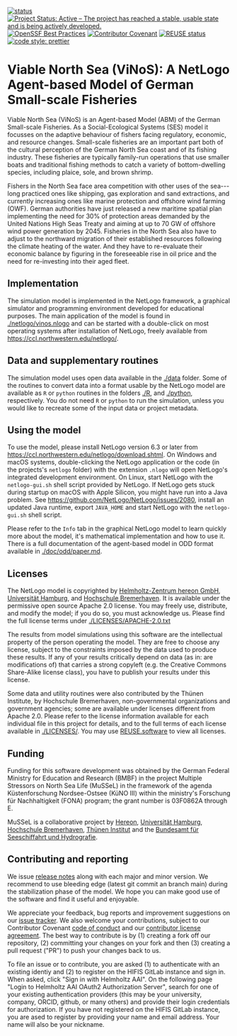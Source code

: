 <!--
SPDX-FileContributor: Carsten Lemmen <carsten.lemmen@hereon.de>
SPDX-FileCopyrightText: 2022-2023 Helmholtz-Zentrum hereon GmbH
SPDX-License-Identifier: CC0-1.0
-->

<!-- The open code badge takes up too much space
[![Open Code Badge](https://www.comses.net/static/images/icons/open-code-badge.png)](https://www.comses.net/codebases/f654945f-8129-46a8-9c2d-f2a1b923f543/releases/1.1.0/) -->

[![status](https://joss.theoj.org/papers/84a737c77c6d676d0aefbcef8974b138/status.svg)](https://joss.theoj.org/papers/84a737c77c6d676d0aefbcef8974b138)
[![Project Status: Active – The project has reached a stable, usable state and is being actively developed.](https://www.repostatus.org/badges/latest/active.svg)](https://www.repostatus.org/#active)
[![OpenSSF Best Practices](https://bestpractices.coreinfrastructure.org/projects/7240/badge)](https://bestpractices.coreinfrastructure.org/projects/7240)
[![Contributor Covenant](https://img.shields.io/badge/Contributor%20Covenant-2.1-4baaaa.svg)](./doc/contributing/code_of_conduct.md)
[![REUSE status](https://api.reuse.software/badge/github.com/fsfe/reuse-tool)](https://api.reuse.software/info/codebase.helmholtz.cloud/mussel/netlogo-northsea-species)
[![code style: prettier](https://img.shields.io/badge/code_style-prettier-ff69b4.svg?style=flat-square)](https://github.com/prettier/prettier)

<!--  [![Pipeline](https://codebase.helmholtz.cloud/mussel/netlogo-northsea-species/badges/main/pipeline.svg)](https://codebase.helmholtz.cloud/mussel/netlogo-northsea-species/-/pipelines) -->

# Viable North Sea (ViNoS): A NetLogo Agent-based Model of German Small-scale Fisheries

Viable North Sea (ViNoS) is an Agent-based Model (ABM) of the German Small-scale Fisheries. As a Social-Ecological Systems (SES) model it focusses on the adaptive behaviour of fishers facing regulatory, economic, and resource changes. Small-scale fisheries are an important part both of the cultural perception of the German North Sea coast and of its fishing industry. These fisheries are typically family-run operations that use smaller boats and traditional fishing methods to catch a variety of bottom-dwelling species, including plaice, sole, and brown shrimp.

Fishers in the North Sea face area competition with other uses of the sea---long practiced ones like shipping, gas exploration and sand extractions, and currently increasing ones like marine protection and offshore wind farming (OWF). German authorities have just released a new maritime spatial plan implementing the need for 30% of protection areas demanded by the United Nations High Seas Treaty and aiming at up to 70 GW of offshore wind power generation by 2045. Fisheries in the North Sea also have to adjust to the northward migration of their established resources following the climate heating of the water. And they have to re-evaluate their economic balance by figuring in the foreseeable rise in oil price and the need for re-investing into their aged fleet.

## Implementation

The simulation model is implemented in the NetLogo framework, a graphical simulator and programming
environment developed for educational purposes. The main application of the model is found in [./netlogo/vinos.nlogo](./netlogo/vinos.nlogo) and
can be started with a double-click on most operating systems after installation of NetLogo, freely
available from https://ccl.northwestern.edu/netlogo/.

## Data and supplementary routines

The simulation model uses open data available in the [./data](./data) folder. Some of the routines to convert data into a format usable by the NetLogo model are available as `R` or `python` routines in the folders [./R](./R), and [./python](./python), respectively. You do not need `R` or `python` to run the simulation, unless you would like to recreate some of the input data or project metadata.

## Using the model

To use the model, please install NetLogo version 6.3 or later from https://ccl.northwestern.edu/netlogo/download.shtml. On
Windows and macOS systems, double-clicking the NetLogo application or the code (in the projects's
`netlogo` folder) with the extension `.nlogo` will open NetLogo's integrated development environment.
On Linux, start NetLogo with the `netlogo-gui.sh` shell script provided by NetLogo. If NetLogo gets stuck during startup on macOS with Apple Silicon, you might have run into a Java problem. See https://github.com/NetLogo/NetLogo/issues/2080, install an updated Java runtime, export `JAVA_HOME` and start NetLogo with the `netlogo-gui.sh` shell script.

Please refer to the `Info` tab in the graphical NetLogo model to learn quickly more about the model, it's
mathematical implementation and how to use it. There is a full documentation of the agent-based model in ODD format available in
[./doc/odd/paper.md](./doc/odd/paper.md).

## Licenses

The NetLogo model is copyrighted by [Helmholtz-Zentrum hereon GmbH](https://www.hereon.de), [Universität Hamburg](https://www.uni-hamburg.de), and [Hochschule Bremerhaven](https://www.hs-bremerhaven.de). It is available under
the permissive open source Apache 2.0 license. You may freely use, distribute, and modify the model; if you
do so, you must acknowledge us. Please find the full license terms under [./LICENSES/APACHE-2.0.txt](./LICENSES/APACHE-2.0.txt)

The results from model simulations using this software are the intellectual property of the person operating the model. They are free to choose any license, subject to the constraints imposed by the data used to produce these results. If any of your results critically depend on data (as in: are modifications of) that carries a strong copyleft (e.g. the Creative Commons Share-Alike license class), you have to publish your results under this license.

Some data and utility routines were also contributed by the Thünen Institute, by Hochschule Bremerhaven,
non-governmental organizations and government agencies; some are available under licenses different
from Apache 2.0. Please refer to the license information available for each individual file in
this project for details, and to the full terms of each license available in [./LICENSES/](./LICENSES).
You may use [REUSE.software](https://reuse.software) to view all licenses.

## Funding

Funding for this software development was obtained by the German Federal Ministry for Education
and Research (BMBF) in the project Multiple Stressors on North Sea Life (MuSSeL) in the
framework of the agenda Küstenforschung Nordsee-Ostsee (KüNO III) within the
ministry's Forschung für Nachhaltigkeit (FONA) program; the grant number is 03F0862A through E.

MuSSeL is a collaborative project by [Hereon](https://ror.org/03qjp1d79), [Universität Hamburg](https://ror.org/00g30e956), [Hochschule Bremerhaven](https://ror.org/001yqrb02), [Thünen Institut](https://ror.org/00mr84n67) and the [Bundesamt für Seeschiffahrt und Hydrografie](https://ror.org/03ycvrj88).

## Contributing and reporting

We issue [release notes](./ReleaseNotes.md) along with each major and minor version. We recommend to use bleeding edge (latest git commit an branch main) during the stabilization phase of the model. We hope you can make good use of the software and find it useful and enjoyable.

We appreciate your feedback, bug reports and improvement suggestions on our [issue tracker](https://codebase.helmholtz.cloud/mussel/netlogo-northsea-species/-/issues). We also welcome your contributions, subject to our Contributor
Covenant [code of conduct](./doc/contributing/code_of_conduct.md) and our [contributor license agreement](./doc/contributing/contributing-license.md). The best way to contribute is by (1) creating a fork off our repository, (2) committing your changes on your fork and then (3) creating a pull request ("PR") to push your changes back to us.

To file an issue or to contribute, you are asked (1) to authenticate with an existing identiy and (2) to register on the HIFIS GitLab instance and sign in. When asked, click "Sign in with Helmholtz AAI". On the following page "Login to Helmholtz AAI OAuth2 Authorization Server", search for one of your existing authentication providers (this may be your university, company, ORCID, github, or many others) and provide their login credentials for authorization.
If you have not registered on the HIFIS GitLab instance, you are ased to register by providing your name and email address. Your name will also be your nickname.
